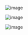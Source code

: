 ![image](https://github.com/le3tspeak/Brutforce-Aufgabe/assets/21110785/5e325800-b069-4a79-9a7b-d7489160c563)

![image](https://github.com/le3tspeak/Brutforce-Aufgabe/assets/21110785/b04986ff-200a-4512-9186-05ecc17d86d7)

![image](https://github.com/le3tspeak/Brutforce-Aufgabe/assets/21110785/357ae53c-f513-470d-bb8b-e84871bf4473)
